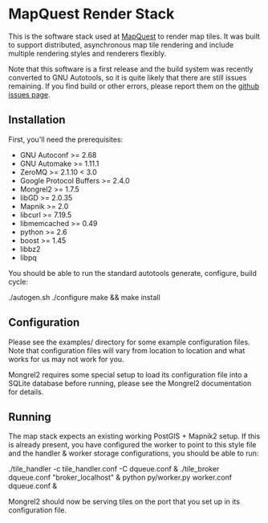 # MapQuest Render Stack

This is the software stack used at [MapQuest](http://www.mapquest.com)
to render map tiles. It was built to support distributed, asynchronous
map tile rendering and include multiple rendering styles and renderers
flexibly.

Note that this software is a first release and the build system was
recently converted to GNU Autotools, so it is quite likely that there
are still issues remaining. If you find build or other errors, please
report them on the [github issues
page](https://github.com/MapQuest/MapQuest-Render-Stack/issues).

## Installation

First, you'll need the prerequisites:

* GNU Autoconf >= 2.68
* GNU Automake >= 1.11.1
* ZeroMQ >= 2.1.10 < 3.0
* Google Protocol Buffers >= 2.4.0
* Mongrel2 >= 1.7.5
* libGD >= 2.0.35
* Mapnik >= 2.0
* libcurl >= 7.19.5
* libmemcached >= 0.49
* python >= 2.6
* boost >= 1.45
* libbz2 
* libpq

You should be able to run the standard autotools generate, configure,
build cycle:

 ./autogen.sh
 ./configure
 make && make install

## Configuration

Please see the examples/ directory for some example configuration
files. Note that configuration files will vary from location to
location and what works for us may not work for you.

Mongrel2 requires some special setup to load its configuration file
into a SQLite database before running, please see the Mongrel2
documentation for details.

## Running

The map stack expects an existing working PostGIS + Mapnik2 setup. If
this is already present, you have configured the worker to point
to this style file and the handler & worker storage configurations,
you should be able to run:

 ./tile_handler -c tile_handler.conf -C dqueue.conf &
 ./tile_broker dqueue.conf "broker_localhost" &
 python py/worker.py worker.conf dqueue.conf &

Mongrel2 should now be serving tiles on the port that you set up in
its configuration file.  
